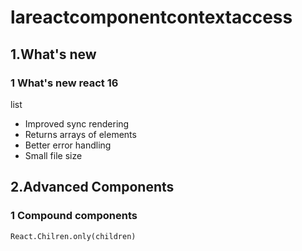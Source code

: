 # lareactcomponentcontextaccess
## 1.What's new
### 1 What's new react 16
list
- Improved sync rendering
- Returns arrays of elements
- Better error handling
- Small file size

## 2.Advanced Components
### 1 Compound components

```
React.Chilren.only(children)
```
